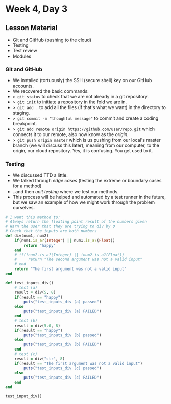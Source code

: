 # Week 4, Day 3

## Lesson Material
- Git and GitHub (pushing to the cloud)
- Testing
- Test review
- Modules

### Git and GitHub
- We installed (tortuously) the SSH (secure shell) key on our GitHub accounts.
- We recovered the basic commands:
- `> git status` to check that we are not already in a git repository.
- `> git init` to initiate a repository in the fold we are in.
- `> git add .` to add all the files (if that's what we want) in the directory to staging.
- `> git commit -m "thoughful message"` to commit and create a coding breakpoint.
- `> git add remote origin https://github.com/user/repo.git` which connects it to our remote, also now know as the _origin_.
- `> git push origin master` which is us pushing from our local's master branch (we will discuss this later), meaning from our computer, to the origin, our cloud repository. Yes, it is confusing. You get used to it.

### Testing
- We discussed TTD a little.
- We talked through _edge cases_ (testing the extreme or boundary cases for a method) 
- ..and then _unit testing_ where we test our methods.
- This process will be helped and automated by a test runner in the future, but we saw an example of how we might work through the problem ourselves.
```ruby
# I want this method to:
# Always return the floating point result of the numbers given
# Warn the user that they are trying to div by 0
# Check that the inputs are both numbers
def div(num1, num2)
    if(num1.is_a?(Integer) || num1.is_a?(Float))
        return "happy"
    end
    # if(!num2.is_a?(Integer) || !num2.is_a?(Float))
    #     return "The second argument was not a valid input"
    # end
    return "The first argument was not a valid input"
end

def test_inputs_div()
    # test (a)
    result = div(5, 8)
    if(result == "happy")
        puts("test_inputs_div (a) passed")
    else 
        puts("test_inputs_div (a) FAILED")
    end
    # test (b)
    result = div(5.0, 8)
    if(result == "happy")
        puts("test_inputs_div (b) passed")
    else 
        puts("test_inputs_div (b) FAILED")
    end
    # test (c)
    result = div("str", 8)
    if(result == "The first argument was not a valid input")
        puts("test_inputs_div (c) passed")
    else 
        puts("test_inputs_div (c) FAILED")
    end
end

test_input_div()
```